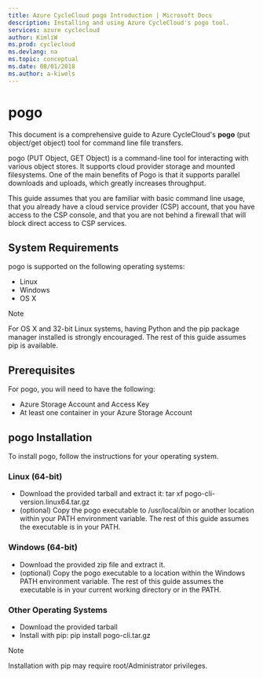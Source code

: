 ```yaml
---
title: Azure CycleCloud pogo Introduction | Microsoft Docs
description: Installing and using Azure CycleCloud's pogo tool.
services: azure cyclecloud
author: KimliW
ms.prod: cyclecloud
ms.devlang: na
ms.topic: conceptual
ms.date: 08/01/2018
ms.author: a-kiwels
---
```


# pogo

This document is a comprehensive guide to Azure CycleCloud's **pogo** (put
object/get object) tool for command line file transfers.

pogo (PUT Object, GET Object) is a command-line tool for interacting
with various object stores. It supports cloud provider storage and mounted
filesystems. One of the main benefits of Pogo is that it supports
parallel downloads and uploads, which greatly increases throughput.

This guide assumes that you are familiar with basic command line usage,
that you already have a cloud service provider (CSP) account, that you
have access to the CSP console, and that you are not behind a firewall
that will block direct access to CSP services.

## System Requirements

pogo is supported on the following operating systems:

  - Linux
  - Windows
  - OS X

>[!Note]
> For OS X and 32-bit Linux systems, having Python and the pip package
> manager installed is strongly encouraged. The rest of this guide
> assumes pip is available.

## Prerequisites

For pogo, you will need to have the following:

  - Azure Storage Account and Access Key
  - At least one container in your Azure Storage Account

## pogo Installation

To install pogo, follow the instructions for your operating system.

### Linux (64-bit)

  - Download the provided tarball and extract it: tar xf
    pogo-cli-version.linux64.tar.gz
  - (optional) Copy the pogo executable to /usr/local/bin or another
    location within your PATH environment variable. The rest of this
    guide assumes the executable is in your PATH.

### Windows (64-bit)

  - Download the provided zip file and extract it.
  - (optional) Copy the pogo executable to a location within the Windows
    PATH environment variable. The rest of this guide assumes the
    executable is in your current working directory or in the PATH.

### Other Operating Systems

  - Download the provided tarball
  - Install with pip: pip install pogo-cli.tar.gz

>[!Note]
> Installation with pip may require root/Administrator privileges.

